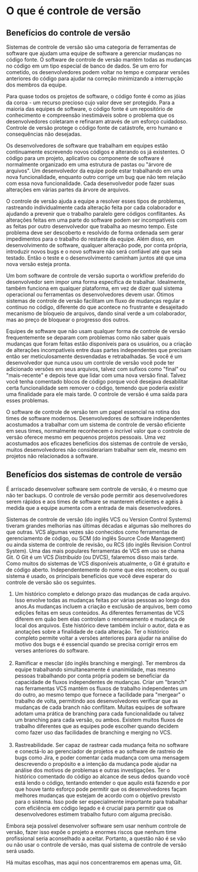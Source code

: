 # O que é controle de versão
## Benefícios do controle de versão
Sistemas de controle de versão são uma categoria de ferramentas de software que ajudam uma equipe de software a gerenciar mudanças no código fonte.
O software de controle de versão mantém todas as mudanças no código em um tipo especial de banco de dados. Se um erro for cometido, os desenvolvedores podem voltar no tempo e comparar versões anteriores do código para ajudar na correção minimizando a interrupção dos membros da equipe.

Para quase todos os projetos de software, o código fonte é como as jóias da coroa - um recurso precioso cujo valor deve ser protegido. Para a maioria das equipes de software, o código fonte é um repositório de conhecimento e compreensão inestimáveis sobre o problema que os desenvolvedores coletaram e refinaram através de um esforço cuidadoso. Controle de versão protege o código fonte de catástrofe, erro humano e consequências não desejadas.

Os desenvolvedores de software que trabalham em equipes estão continuamente escrevendo novos códigos e alterando os já existentes. O código para um projeto, aplicativo ou componente de software é normalmente organizado em uma estrutura de pastas ou "árvore de arquivos". Um desenvolvedor da equipe pode estar trabalhando em uma nova funcionalidade, enquanto outro corrige um bug que não tem relação com essa nova funcionalidade. Cada desenvolvedor pode fazer suas alterações em várias partes da árvore de arquivos.

O controle de versão ajuda a equipe a resolver esses tipos de problemas, rastreando individualmente cada alteração feita por cada colaborador e ajudando a prevenir que o trabalho paralelo gere códigos conflitantes. As alterações feitas em uma parte do software podem ser incompatíveis com as feitas por outro desenvolvedor que trabalha ao mesmo tempo. Este problema deve ser descoberto e resolvido de forma ordenada sem gerar impedimentos para o trabalho do restante da equipe. Além disso, em desenvolvimento de software, qualquer alteração pode, por conta própria, introduzir novos bugs e o novo software não será confiável até que seja testado. Então o teste e o desenvolvimento caminham juntos até que uma nova versão esteja pronta.

Um bom software de controle de versão suporta o workflow preferido do desenvolvedor sem impor uma forma específica de trabalhar. Idealmente, também funciona em qualquer plataforma, em vez de dizer qual sistema operacional ou ferramentas os desenvolvedores devem usar. Ótimos sistemas de controle de versão facilitam um fluxo de mudanças regular e contínuo no código, diferente do que acontece no frustrante e desajeitado mecanismo de bloqueio de arquivos, dando sinal verde a um colaborador, mas ao preço de bloquear o progresso dos outros.

Equipes de software que não usam qualquer forma de controle de versão frequentemente se deparam com problemas como não saber quais mudanças que foram feitas estão disponíveis para os usuários, ou a criação de alterações incompatíveis entre duas partes independentes que precisam então ser meticulosamente desvendadas e retrabalhadas. Se você é um desenvolvedor que nunca usou um controle de versão você pode ter adicionado versões em seus arquivos, talvez com sufixos como "final" ou "mais-recente" e depois teve que lidar com uma nova versão final. Talvez você tenha comentado blocos de código porque você desejava desabilitar certa funcionalidade sem remover o código, temendo que poderia existir uma finalidade para ele mais tarde. O controle de versão é uma saída para esses problemas.

O software de controle de versão tem um papel essencial na rotina dos times de software modernos. Desenvolvedores de software independentes acostumados a trabalhar com um sistema de controle de versão eficiente em seus times, normalmente reconhecem o incrível valor que o controle de versão oferece mesmo em pequenos projetos pessoais. Uma vez acostumados aos eficazes benefícios dos sistemas de controle de versão, muitos desenvolvedores não considerariam trabalhar sem ele, mesmo em projetos não relacionados a software.

## Benefícios dos sistemas de controle de versão

É arriscado desenvolver software sem controle de versão, é o mesmo que não ter backups. O controle de versão pode permitir aos desenvolvedores serem rápidos e aos times de software se manterem eficientes e agéis à medida que a equipe aumenta com a entrada de mais desenvolvedores.

Sistemas de controle de versão (do inglês VCS ou Version Control Systems) tiveram grandes melhorias nas últimas décadas e algumas são melhores do que outras. VCS algumas vezes são conhecidos como ferramentas de gerenciamento de código, ou SCM (do inglês Source Code Management) ou ainda sistema de controle de revisão, ou RCS (do inglês Revision Control System). Uma das mais populares ferramentas de VCS em uso se chama Git. O Git é um VCS <i>Distribuído</i> (ou DVCS), falaremos disso mais tarde. Como muitos do sistemas de VCS disponíveis atualmente, o Git é gratuito e de código aberto. Independentemente do nome que eles recebem, ou qual sistema é usado, os principais benefícios que você deve esperar do controle de versão são os seguintes.

<ol>
<li>
Um histórico completo e delongo prazo das mudanças de cada arquivo. Isso envolve todas as mudanças feitas por várias pessoas ao longo dos anos.As mudanças incluem a criação e exclusão de arquivos, bem como edições feitas em seus conteúdos. As diferentes ferramentas de VCS diferem em quão bem elas controlam o renomeamento e mudança de local dos arquivos. Este histórico deve também incluir o autor, data e as anotações sobre a finalidade de cada alteração. Ter o histórico completo permite voltar a versões anteriores para ajudar na análise do motivo dos bugs e é essencial quando se precisa corrigir erros em verses anteriores do software.
</li>
    
<br>

<li>
Ramificar e mesclar (do inglês branching e merging). Ter membros da equipe trabalhando simultaneamente é unanimidade, mas mesmo pessoas trabalhando por conta própria podem se beneficiar da capacidade de fluxos independentes de mudanças. Criar um "branch" nas ferramentas VCS mantém os fluxos de trabalho independentes um do outro, ao mesmo tempo que fornece a facilidade para "mergear" o trabalho de volta, permitindo aos desenvolvedores verificar que as mudanças de cada branch não conflitam. Muitas equipes de software adotam uma prática de branching para cada funcionalidade ou talvez um branching para cada versão, ou ambos. Existem muitos fluxos de trabalho diferentes que as equipes pode escolher quando decidem como fazer uso das facilidades de branching e merging no VCS.
</li>

<br>

<li>
Rastreabilidade. Ser capaz de rastrear cada mudança feita no software e conectá-lo ao gerenciador de projetos e ao software de rastreio de bugs como Jira, e poder comentar cada mudança com uma mensagem descrevendo o propósito e a intenção da mudança pode ajudar na análise dos motivos de problemas e outras investigações. Ter o histórico comentado do código ao alcance de seus dedos quando você está lendo o código, tentando entender o que aquilo está fazendo e por que houve tanto esforço pode permitir que os desenvolvedores façam melhores mudanças que estejam de acordo com o objetivo previsto para o sistema. Isso pode ser especialmente importante para trabalhar com eficiência em código legado e é crucial para permitir que os desenvolvedores estimem trabalho futuro com alguma precisão.
</li>
</ol>

Embora seja possível desenvolver software sem usar nenhum controle de versão, fazer isso expõe o projeto a enormes riscos que nenhum time profissional seria aconselhado a aceitar. Portanto, a questão não é se vão ou não usar o controle de versão, mas qual sistema de controle de versão será usado.

Há muitas escolhas, mas aqui nos concentraremos em apenas uma, Git.
